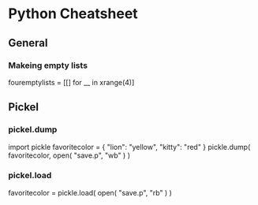 Python Cheatsheet
=================

General
-------

### Makeing empty lists

fouremptylists = [[] for __ in xrange(4)]


Pickel
------

### pickel.dump

import pickle
favoritecolor = { "lion": "yellow", "kitty": "red" }
pickle.dump( favoritecolor, open( "save.p", "wb" ) )

### pickel.load

favoritecolor = pickle.load( open( "save.p", "rb" ) )
